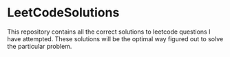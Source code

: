 # LeetCodeSolutions

This repository contains all the correct solutions to leetcode questions I have attempted. 
These solutions will be the optimal way  figured out to solve the particular problem.
